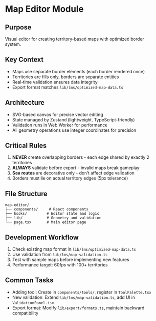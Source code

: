 # Map Editor Module

## Purpose
Visual editor for creating territory-based maps with optimized border system.

## Key Context
- Maps use separate border elements (each border rendered once)
- Territories are fills only, borders are separate entities
- Real-time validation ensures data integrity
- Export format matches `lib/lms/optimized-map-data.ts`

## Architecture
- SVG-based canvas for precise vector editing
- State managed by Zustand (lightweight, TypeScript-friendly)
- Validation runs in Web Worker for performance
- All geometry operations use integer coordinates for precision

## Critical Rules
1. **NEVER** create overlapping borders - each edge shared by exactly 2 territories
2. **ALWAYS** validate before export - invalid maps break gameplay
3. **Sea routes** are decorative only - don't affect edge validation
4. Borders must lie on actual territory edges (5px tolerance)

## File Structure
```
map-editor/
├── components/     # React components
├── hooks/         # Editor state and logic
├── lib/           # Geometry and validation
└── page.tsx       # Main editor page
```

## Development Workflow
1. Check existing map format in `lib/lms/optimized-map-data.ts`
2. Use validation from `lib/lms/map-validation.ts`
3. Test with sample maps before implementing new features
4. Performance target: 60fps with 100+ territories

## Common Tasks
- Adding tool: Create in `components/tools/`, register in `ToolPalette.tsx`
- New validation: Extend `lib/lms/map-validation.ts`, add UI in `ValidationPanel.tsx`
- Export format: Modify `lib/export/formats.ts`, maintain backward compatibility